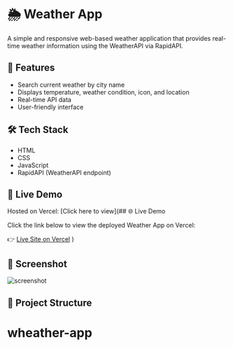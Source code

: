 # 🌦️ Weather App

A simple and responsive web-based weather application that provides real-time weather information using the WeatherAPI via RapidAPI.

## 🚀 Features
- Search current weather by city name
- Displays temperature, weather condition, icon, and location
- Real-time API data
- User-friendly interface

## 🛠️ Tech Stack
- HTML
- CSS
- JavaScript
- RapidAPI (WeatherAPI endpoint)

## 🔗 Live Demo
Hosted on Vercel: [Click here to view](## 🌐 Live Demo

Click the link below to view the deployed Weather App on Vercel:

👉 [Live Site on Vercel](https://vercel.com/kowshik9849s-projects?repo=https://github.com/Kowshik9849/wheather-app)
)

## 📸 Screenshot
![screenshot](screenshot.png) <!-- Optional: replace with your actual image file if you upload one -->

## 📁 Project Structure
# wheather-app
